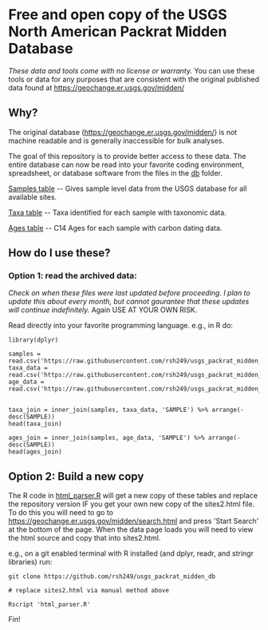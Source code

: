 # Free and open copy of the USGS North American Packrat Midden Database

*These data and tools come with no license or warranty.* You can use these tools or data for any purposes that are consistent with the original published data found at https://geochange.er.usgs.gov/midden/

## Why?

The original database (https://geochange.er.usgs.gov/midden/) is not machine readable and is generally inaccessible for bulk analyses. 

The goal of this repository is to provide better access to these data. The entire database can now be read into your favorite coding environment, spreadsheet, or database software from the files in the [db](https://github.com/rsh249/usgs_packrat_midden_db/tree/master/db) folder.

[Samples table](https://raw.githubusercontent.com/rsh249/usgs_packrat_midden_db/master/db/samples.csv) -- Gives sample level data from the USGS database for all available sites.

[Taxa table](https://raw.githubusercontent.com/rsh249/usgs_packrat_midden_db/master/db/taxa.csv) -- Taxa identified for each sample with taxonomic data.

[Ages table](https://raw.githubusercontent.com/rsh249/usgs_packrat_midden_db/master/db/ages.csv) -- C14 Ages for each sample with carbon dating data.


## How do I use these?

### Option 1: read the archived data:

*Check on when these files were last updated before proceeding. I plan to update this about every month, but cannot gaurantee that these updates will continue indefinitely.* Again USE AT YOUR OWN RISK.

Read directly into your favorite programming language. e.g., in R do:

```{r}
library(dplyr)

samples = read.csv('https://raw.githubusercontent.com/rsh249/usgs_packrat_midden_db/master/db/samples.csv')
taxa_data = read.csv('https://raw.githubusercontent.com/rsh249/usgs_packrat_midden_db/master/db/taxa.csv')
age_data = read.csv('https://raw.githubusercontent.com/rsh249/usgs_packrat_midden_db/master/db/ages.csv')


taxa_join = inner_join(samples, taxa_data, 'SAMPLE') %>% arrange(-desc(SAMPLE))
head(taxa_join)

ages_join = inner_join(samples, age_data, 'SAMPLE') %>% arrange(-desc(SAMPLE))
head(ages_join)

```


## Option 2: Build a new copy

The R code in [html_parser.R]() will get a new copy of these tables and replace the repository version IF you get your own new copy of the sites2.html file. To do this you will need to go to https://geochange.er.usgs.gov/midden/search.html and press 'Start Search' at the bottom of the page. When the data page loads you will need to view the html source and copy that into sites2.html.

e.g., on a git enabled terminal with R installed (and dplyr, readr, and stringr libraries) run:

```{bash}
git clone https://github.com/rsh249/usgs_packrat_midden_db

# replace sites2.html via manual method above

Rscript 'html_parser.R'

```






Fin!